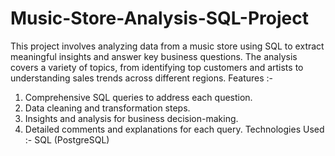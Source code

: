 # Music-Store-Analysis-SQL-Project
This project involves analyzing data from a music store using SQL to extract meaningful insights and answer key business questions. The analysis covers a variety of topics, from identifying top customers and artists to understanding sales trends across different regions. Features :- 
1. Comprehensive SQL queries to address each question. 
2. Data cleaning and transformation steps. 
3. Insights and analysis for business decision-making. 
4. Detailed comments and explanations for each query. 
Technologies Used :- SQL (PostgreSQL)
